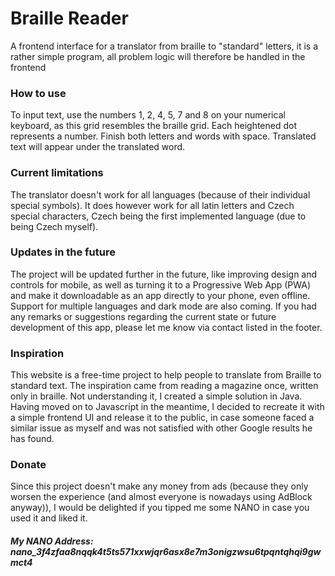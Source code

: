 # Braille Reader

A frontend interface for a translator from braille to "standard" letters, it is a rather simple program, all problem logic will therefore be handled in the frontend

### How to use

To input text, use the numbers 1, 2, 4, 5, 7 and 8 on your numerical keyboard, as this grid resembles the braille grid. Each heightened dot represents a number. Finish both letters and words with space. Translated text will appear under the translated word.

### Current limitations

The translator doesn't work for all languages (because of their individual special symbols). It does however work for all latin letters and Czech special characters, Czech being the first implemented language (due to being Czech myself).

### Updates in the future

The project will be updated further in the future, like improving design and controls for mobile, as well as turning it to a Progressive Web App (PWA) and make it downloadable as an app directly to your phone, even offline. Support for multiple languages and dark mode are also coming. If you had any remarks or suggestions regarding the current state or future development of this app, please let me know via contact listed in the footer.

### Inspiration

This website is a free-time project to help people to translate from Braille to standard text. The inspiration came from reading a magazine once, written only in braille. Not understanding it, I created a simple solution in Java. Having moved on to Javascript in the meantime, I decided to recreate it with a simple frontend UI and release it to the public, in case someone faced a similar issue as myself and was not satisfied with other Google results he has found.

### Donate

Since this project doesn't make any money from ads (because they only worsen the experience (and almost everyone is nowadays using AdBlock anyway)), I would be delighted if you tipped me some NANO in case you used it and liked it.

##### My NANO Address: nano_3f4zfaa8nqqk4t5ts571xxwjqr6asx8e7m3onigzwsu6tpqntqhqi9gwmct4

